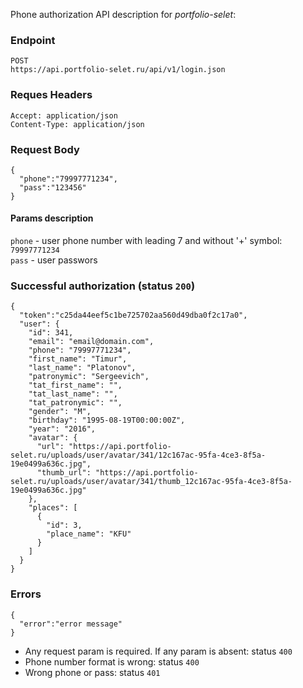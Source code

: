 Phone authorization API description for *portfolio-selet*:

### Endpoint
```
POST
https://api.portfolio-selet.ru/api/v1/login.json
```

### Reques Headers
```
Accept: application/json
Content-Type: application/json
```

### Request Body
```
{
  "phone":"79997771234",
  "pass":"123456"
}
```

#### Params description
`phone` - user phone number with leading 7 and without '+' symbol: `79997771234`  
`pass` - user passwors

### Successful authorization (status `200`)
```
{
  "token":"c25da44eef5c1be725702aa560d49dba0f2c17a0",
  "user": {
    "id": 341,
    "email": "email@domain.com",
    "phone": "79997771234",
    "first_name": "Timur",
    "last_name": "Platonov",
    "patronymic": "Sergeevich",
    "tat_first_name": "",
    "tat_last_name": "",
    "tat_patronymic": "",
    "gender": "M",
    "birthday": "1995-08-19T00:00:00Z",
    "year": "2016",
    "avatar": {
      "url": "https://api.portfolio-selet.ru/uploads/user/avatar/341/12c167ac-95fa-4ce3-8f5a-19e0499a636c.jpg",
      "thumb_url": "https://api.portfolio-selet.ru/uploads/user/avatar/341/thumb_12c167ac-95fa-4ce3-8f5a-19e0499a636c.jpg"
    }, 
    "places": [
      {
        "id": 3,
        "place_name": "KFU"
      }
    ]
  }
}
```

### Errors
```
{
  "error":"error message"
}
```

- Any request param is required. If any param is absent: status `400`
- Phone number format is wrong: status `400`
- Wrong phone or pass: status `401`
